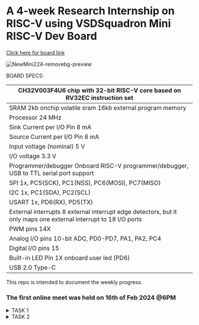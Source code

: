 # A 4-week Research Internship on RISC-V using VSDSquadron Mini RISC-V Dev Board

[Click here for board link](https://www.vlsisystemdesign.com/vsdsquadronmini/)


![NewMini224-removebg-preview](https://github.com/Nawras-Ahamed/VSD_Squadron_mini_Research/assets/50738659/02693492-c8b9-44a6-90ef-6c6281721042)



BOARD SPECS:

| CH32V003F4U6 chip with 32-bit RISC-V core based on RV32EC instruction set |
| ------------------------------------------------------------------------- 
| SRAM                                                                       2kb onchip volatile sram     16kb external program memory                                    |
| Processor                                                                  24 MHz                                                                                       |
| Sink Current per I/O Pin                                                   8 mA                                                                                         |
| Source Current per I/O Pin                                                 8 mA                                                                                         |
| Input voltage (nominal)                                                    5 V                                                                                          |
| I/O voltage                                                                3.3 V                                                                                        |
| Programmer/debugger                                                        Onboard RISC-V programmer/debugger, USB to TTL serial port support                           |
| SPI                                                                        1x, PC5(SCK), PC1(NSS), PC6(MOSI), PC7(MISO)                                                 |
| I2C                                                                        1x, PC1(SDA), PC2(SCL)                                                                       |
| USART                                                                      1x, PD6(RX), PD5(TX)                                                                         |
| External interrupts                                                        8 external interrupt edge detectors, but it only maps one external interrupt to 18 I/O ports |
| PWM pins                                                                   14X                                                                                          |
| Analog I/O pins                                                            10-bit ADC, PD0-PD7, PA1, PA2, PC4                                                           |
| Digital I/O pins                                                           15                                                                                           |
| Built-in LED Pin                                                           1X onboard user led (PD6)                                                                    |
| USB 2.0 Type-C                                                            
   

This repo is intended to document the weekly progress.

### The first online meet was held on 16th of Feb 2024 @6PM

<details>
    <summary> TASK 1 </summary>

1) install RISC-V GNU Toolchain 

2) install Yosys 

3) install iverilog 

4) install gtkwave

### CLONING RISC-V GNU TOOLCHAIN

```sudo apt install git-all```   # To install git

```sudo apt-get install autoconf automake autotools-dev curl python3 libmpc-dev libmpfr-dev libgmp-dev gawk build-essential bison flex texinfo gperf libtool patchutils bc zlib1g-dev libexpat-dev``` *make sure to install the dependencies*

![gnu_dependencies](https://github.com/Nawras-Ahamed/VSD_Squadron_mini_Research/assets/50738659/3a354063-2d87-44c5-8b54-e2f13d2b1965)

```git clone https://github.com/riscv/riscv-gnu-toolchain```

![gnu_toolchain_clone](https://github.com/Nawras-Ahamed/VSD_Squadron_mini_Research/assets/50738659/760e3e42-8c07-4254-80a3-050e489ac42d)


## Create a opt dir
```mkdir /opt/riscv```  *try sudo incase of permission denial*

In my case I created a driectory ```mkdir riscv``` and ``` chmod 777 home/nawras/riscv ```

## Config and make inside the risc-v gnu toolchain dir 

```./configure --prefix=/opt/riscv```  

In my case ```./configure --prefix=/home/nawras/riscv```  

Then
```make``` **(Have patience)**

### Troubleshooting

**ERROR 1**: "gcc not found"
try ```sudo apt-get install build-essential```
see if gcc is in /usr/bin/

**ERROR 2**: "no acceptable c compiler found in $PATH"
Open the .bashrc by any editors like vim,emacs,nano,gedit ```nano ~/.bashrc``` 
Add the below line at the end of .bashrc and save it
```export PATH="$PATH:/usr/bin/gcc```

**ERROR 3**: Even after installing gcc g++ sometimes it shows 'gcc' command not found ,though it suggest to ```sudo apt install gcc``` which again will cause the same error. I figured this by ```ls```'ing the /usr/bin directory to find the gcc g++ cc to be in red text with black background indicates broken link or missing file.


Better purge it at **YOUR OWN RISK** and reinstall it again.
```sudo apt-get purge gcc```

or **REINSTALL** ```sudo apt-get install --reinstall gcc``` (didn't work for me)



### INSTALLING IVERILOG GTKWAVE & YOSYS

### YOSYS

```bash
git clone https://github.com/YosysHQ/yosys.git
cd yosys 
sudo apt-get install build-essential clang bison flex \libreadline-dev gawk tcl-dev libffi-dev git \ graphviz xdot pkg-config python3 libboost-system-dev\libboost-python-dev libboost-filesystem-dev zlib1g-dev
make config-gcc
make 
sudo make install
```

![yosys_make](https://github.com/Nawras-Ahamed/VSD_Squadron_mini_Research/assets/50738659/e722e508-0802-4f50-9cb6-02e9c6bafe48)


![buildsuccess_yosys](https://github.com/Nawras-Ahamed/VSD_Squadron_mini_Research/assets/50738659/5e10e5b8-19dd-4460-994f-2759e9b942b1)


### iVerilog

```
sudo apt-get install iverilog
```


### GTkWave
``` sudo apt-get install gtkwave ```

![iverilog_gtkwave](https://github.com/Nawras-Ahamed/VSD_Squadron_mini_Research/assets/50738659/344a4225-c6bb-4728-a325-ac66d1621b28)

</details>


<details>
  <summary> TASK 2 </summary>
  
  ### THE RISC-V ISA

[Instruction Set Manual](https://riscv.org/wp-content/uploads/2017/05/riscv-spec-v2.2.pdf)


The RISC-V ISA is defined as a base integer ISA, which must be present in any implementation, plus optional extensions to the base ISA.
The base integer instruction set, also known as the "RV32I" or "RV64I" instruction set, depending on the address space size, provides the core functionality required for general-purpose computing. 
It includes instructions for arithmetic, logical and control,memory access and manipulation <br>

The instruction format of an operation in binary is known as its instruction format. RISC-V employs six core instruction formats, each encoded in a fixed-length 32-bit format for streamlined decoding and execution. These formats fall into six types:

R-type: For register-to-register operations like arithmetic and logical operations, utilizing three register operands. <br>
I-type: For immediate operations involving arithmetic and logical operations with a 12-bit immediate value, employing two register operands. <br>
S-type: For store operations transferring data from a register to memory, involving two register operands and a 12-bit immediate value for memory address offset. <br>
B-type: For conditional branch operations directing control flow based on a condition, with two register operands and a 12-bit immediate value for branch target address. <br>
U-type: For operations with a 20-bit immediate value, such as loading a constant or setting the upper 20 bits of a register. <br>
J-type: For unconditional jump operations transferring control to a different instruction unconditionally, with one register operand and a 20-bit immediate value for the jump target address. <br>

![image](https://github.com/Nawras-Ahamed/VSD_Squadron_mini_Research/assets/50738659/c5ee17d3-5017-41ba-bdbb-7c3acead31d8)


</details>
